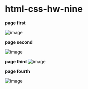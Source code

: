 # html-css-hw-nine

**page first**

![image](https://github.com/ScherbakovM/html-css-hw-nine/assets/109952823/92f2741f-44bf-45d0-9741-84f6e760e9be)

**page second**

![image](https://github.com/ScherbakovM/html-css-hw-nine/assets/109952823/49c97a70-4fae-46e8-9e39-4e40e5788680)

**page third**
![image](https://github.com/ScherbakovM/html-css-hw-nine/assets/109952823/e1479781-42c0-4629-8bba-796a68c6a3b7)


**page fourth**

![image](https://github.com/ScherbakovM/html-css-hw-nine/assets/109952823/9cf29ef2-bb5a-495a-80f9-f9a37de5e235)

